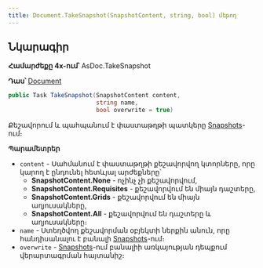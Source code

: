 ```yaml
---
title: Document.TakeSnapshot(SnapshotContent, string, bool) մեթոդ
---
```


## Նկարագիր

**Համարժեքը 4x-ում՝** AsDoc.TakeSnapshot

**Դաս՝** [Document](../document.md)

```c#
public Task TakeSnapshot(SnapshotContent content, 
						 string name, 
						 bool overwrite = true)
```

Քեշավորում և պահպանում է փաստաթղթի պատկերը [Snapshots](Snapshots.md)-ում։

**Պարամետրեր**

* `content` - Սահմանում է փաստաթղթի քեշավորվող կտորները, որը կարող է ընդունել հետևյալ արժեքները՝
	* **SnapshotContent.None** - ոչինչ չի քեշավորվում,
	* **SnapshotContent.Requisites** - քեշավորվում են միայն դաշտերը,
	* **SnapshotContent.Grids** - քեշավորվում են միայն աղյուսակները,
	* **SnapshotContent.All** - քեշավորվում են դաշտերը և աղյուսակները։
* `name` - Ստեղծվող քեշավորման օբյեկտի ներքին անուն, որը հանդիսանալու է բանալի [Snapshots](Snapshots.md)-ում։
* `overwrite` - [Snapshots](Snapshots.md)-ում բանալիի առկայության դեպքում վերարտագրման հայտանիշ։

